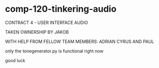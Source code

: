 # comp-120-tinkering-audio

CONTRACT 4 - USER INTERFACE AUDIO

TAKEN OWNERSHIP BY JAKOB

WITH HELP FROM FELLOW TEAM MEMBERS: ADRIAN CYRUS AND PAUL

only the tonegenerator.py is functional right now 

good luck
